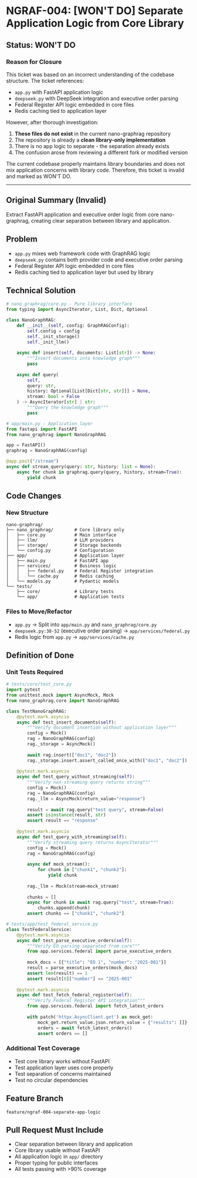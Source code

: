 # NGRAF-004: [WON'T DO] Separate Application Logic from Core Library

## Status: WON'T DO

### Reason for Closure
This ticket was based on an incorrect understanding of the codebase structure. The ticket references:
- `app.py` with FastAPI application logic
- `deepseek.py` with DeepSeek integration and executive order parsing
- Federal Register API logic embedded in core files
- Redis caching tied to application layer

However, after thorough investigation:
1. **These files do not exist** in the current nano-graphrag repository
2. The repository is already a **clean library-only implementation**
3. There is no app logic to separate - the separation already exists
4. The confusion arose from reviewing a different fork or modified version

The current codebase properly maintains library boundaries and does not mix application concerns with library code. Therefore, this ticket is invalid and marked as WON'T DO.

---

## Original Summary (Invalid)
Extract FastAPI application and executive order logic from core nano-graphrag, creating clear separation between library and application.

## Problem
- `app.py` mixes web framework code with GraphRAG logic
- `deepseek.py` contains both provider code and executive order parsing
- Federal Register API logic embedded in core files
- Redis caching tied to application layer but used by library

## Technical Solution

```python
# nano_graphrag/core.py - Pure library interface
from typing import AsyncIterator, List, Dict, Optional

class NanoGraphRAG:
    def __init__(self, config: GraphRAGConfig):
        self.config = config
        self._init_storage()
        self._init_llm()
    
    async def insert(self, documents: List[str]) -> None:
        """Insert documents into knowledge graph"""
        pass
    
    async def query(
        self, 
        query: str,
        history: Optional[List[Dict[str, str]]] = None,
        stream: bool = False
    ) -> AsyncIterator[str] | str:
        """Query the knowledge graph"""
        pass

# app/main.py - Application layer
from fastapi import FastAPI
from nano_graphrag import NanoGraphRAG

app = FastAPI()
graphrag = NanoGraphRAG(config)

@app.post("/stream")
async def stream_query(query: str, history: list = None):
    async for chunk in graphrag.query(query, history, stream=True):
        yield chunk
```

## Code Changes

### New Structure
```
nano-graphrag/
├── nano_graphrag/        # Core library only
│   ├── core.py           # Main interface
│   ├── llm/              # LLM providers
│   ├── storage/          # Storage backends
│   └── config.py         # Configuration
├── app/                  # Application layer
│   ├── main.py           # FastAPI app
│   ├── services/         # Business logic
│   │   ├── federal.py    # Federal Register integration
│   │   └── cache.py      # Redis caching
│   └── models.py         # Pydantic models
└── tests/
    ├── core/             # Library tests
    └── app/              # Application tests
```

### Files to Move/Refactor
- `app.py` → Split into `app/main.py` and `nano_graphrag/core.py`
- `deepseek.py:38-52` (executive order parsing) → `app/services/federal.py`
- Redis logic from `app.py` → `app/services/cache.py`

## Definition of Done

### Unit Tests Required
```python
# tests/core/test_core.py
import pytest
from unittest.mock import AsyncMock, Mock
from nano_graphrag.core import NanoGraphRAG

class TestNanoGraphRAG:
    @pytest.mark.asyncio
    async def test_insert_documents(self):
        """Verify document insertion without application layer"""
        config = Mock()
        rag = NanoGraphRAG(config)
        rag._storage = AsyncMock()
        
        await rag.insert(["doc1", "doc2"])
        rag._storage.insert.assert_called_once_with(["doc1", "doc2"])
    
    @pytest.mark.asyncio
    async def test_query_without_streaming(self):
        """Verify non-streaming query returns string"""
        config = Mock()
        rag = NanoGraphRAG(config)
        rag._llm = AsyncMock(return_value="response")
        
        result = await rag.query("test query", stream=False)
        assert isinstance(result, str)
        assert result == "response"
    
    @pytest.mark.asyncio
    async def test_query_with_streaming(self):
        """Verify streaming query returns AsyncIterator"""
        config = Mock()
        rag = NanoGraphRAG(config)
        
        async def mock_stream():
            for chunk in ["chunk1", "chunk2"]:
                yield chunk
        
        rag._llm = Mock(stream=mock_stream)
        
        chunks = []
        async for chunk in await rag.query("test", stream=True):
            chunks.append(chunk)
        assert chunks == ["chunk1", "chunk2"]

# tests/app/test_federal_service.py
class TestFederalService:
    @pytest.mark.asyncio
    async def test_parse_executive_orders(self):
        """Verify EO parsing separated from core"""
        from app.services.federal import parse_executive_orders
        
        mock_docs = [{"title": "EO 1", "number": "2025-001"}]
        result = parse_executive_orders(mock_docs)
        assert len(result) == 1
        assert result[0]["number"] == "2025-001"
    
    @pytest.mark.asyncio
    async def test_fetch_federal_register(self):
        """Verify Federal Register API integration"""
        from app.services.federal import fetch_latest_orders
        
        with patch('httpx.AsyncClient.get') as mock_get:
            mock_get.return_value.json.return_value = {"results": []}
            orders = await fetch_latest_orders()
            assert orders == []
```

### Additional Test Coverage
- Test core library works without FastAPI
- Test application layer uses core properly
- Test separation of concerns maintained
- Test no circular dependencies

## Feature Branch
`feature/ngraf-004-separate-app-logic`

## Pull Request Must Include
- Clear separation between library and application
- Core library usable without FastAPI
- All application logic in `app/` directory
- Proper typing for public interfaces
- All tests passing with >90% coverage